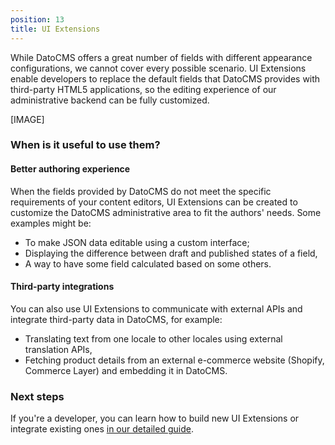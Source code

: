 ```yaml
---
position: 13
title: UI Extensions
---
```


While DatoCMS offers a great number of fields with different appearance configurations, we cannot cover every possible scenario. UI Extensions enable developers to replace the default fields that DatoCMS provides with third-party HTML5 applications, so the editing experience of our administrative backend can be fully customized.

[IMAGE]

### When is it useful to use them?

#### Better authoring experience

When the fields provided by DatoCMS do not meet the specific requirements of your content editors, UI Extensions can be created to customize the DatoCMS administrative area to fit the authors' needs. Some examples might be:

* To make JSON data editable using a custom interface;
* Displaying the difference between draft and published states of a field,
* A way to have some field calculated based on some others.

#### Third-party integrations

You can also use UI Extensions to communicate with external APIs and integrate third-party data in DatoCMS, for example:

* Translating text from one locale to other locales using external translation APIs,
* Fetching product details from an external e-commerce website (Shopify, Commerce Layer) and embedding it in DatoCMS.

### Next steps

If you're a developer, you can learn how to build new UI Extensions or integrate existing ones [in our detailed guide](/docs/ui-extensions/introduction/).
